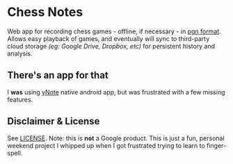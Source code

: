 # Chess Notes

Web app for recording chess games - offline, if necessary - in [pgn
format](http://en.wikipedia.org/wiki/Portable_Game_Notation). Allows easy
playback of games, and eventually will sync to third-party cloud storage _(eg:
Google Drive, Dropbox, etc)_ for persistent history and analysis.

## There's an app for that
I **was** using [yNote](https://play.google.com/store/apps/details?id=com.chess.yNotate2.ui.android)
native android app, but was frustrated with a few missing features.

## Disclaimer & License
See [LICENSE](LICENSE). Note: this is **not** a Google product. This is just a fun, personal
weekend project I whipped up when I got frustrated trying to learn to finger-spell.
